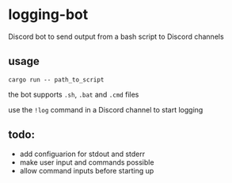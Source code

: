 # logging-bot
Discord bot to send output from a bash script to Discord channels

## usage
```shell
cargo run -- path_to_script
```

the bot supports `.sh`, `.bat` and `.cmd` files

use the `!log` command in a Discord channel to start logging

## todo:
- add configuarion for stdout and stderr 
- make user input and commands possible
- allow command inputs before starting up
